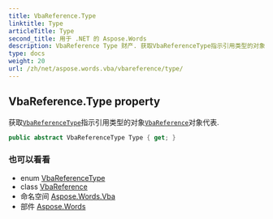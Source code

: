 ```yaml
---
title: VbaReference.Type
linktitle: Type
articleTitle: Type
second_title: 用于 .NET 的 Aspose.Words
description: VbaReference Type 财产. 获取VbaReferenceType指示引用类型的对象VbaReference对象代表 在 C#.
type: docs
weight: 20
url: /zh/net/aspose.words.vba/vbareference/type/
---
```

## VbaReference.Type property

获取[`VbaReferenceType`](../../vbareferencetype/)指示引用类型的对象[`VbaReference`](../)对象代表.

```csharp
public abstract VbaReferenceType Type { get; }
```

### 也可以看看

* enum [VbaReferenceType](../../vbareferencetype/)
* class [VbaReference](../)
* 命名空间 [Aspose.Words.Vba](../../../aspose.words.vba/)
* 部件 [Aspose.Words](../../../)

